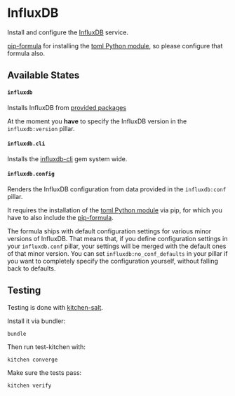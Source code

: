 # InfluxDB

Install and configure the [InfluxDB](http://influxdb.com/) service.

[pip-formula](https://github.com/saltstack-formulas/pip-formula) for installing
the [toml Python module](https://github.com/hit9/toml.py), so please configure
that formula also.


## Available States

#### ``influxdb``

Installs InfluxDB from [provided packages](http://influxdb.com/download/)

At the moment you **have** to specify the InfluxDB version in the
``influxdb:version`` pillar.

#### ``influxdb.cli``

Installs the [influxdb-cli](https://github.com/phstc/influxdb-cli) gem system wide.

#### ``influxdb.config``

Renders the InfluxDB configuration from data provided in the ``influxdb:conf``
pillar.

It requires the installation of the
[toml Python module](https://github.com/hit9/toml.py) via pip, for which you
have to also include the
[pip-formula](https://github.com/saltstack-formulas/pip-formula).

The formula ships with default configuration settings for various minor versions
of InfluxDB. That means that, if you define configuration settings in your
``influxdb.conf`` pillar, your settings will be merged with the default ones of
that minor version. You can set ``influxdb:no_conf_defaults`` in your pillar if
you want to completely specify the configuration yourself, without falling back
to defaults.

## Testing

Testing is done with [kitchen-salt](https://github.com/simonmcc/kitchen-salt).

Install it via bundler:

```
bundle
```

Then run test-kitchen with:

```
kitchen converge
```

Make sure the tests pass:

```
kitchen verify
```
